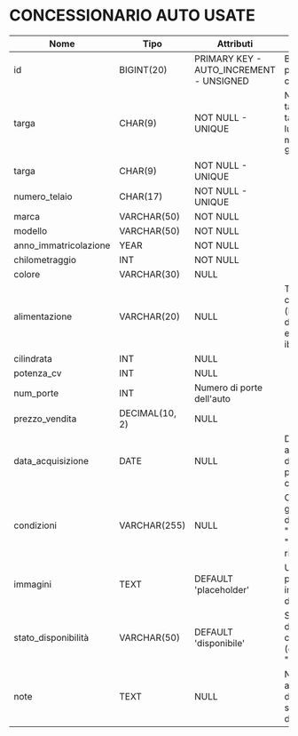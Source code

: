 # CONCESSIONARIO AUTO USATE

| Nome                  | Tipo           | Attributi                               | Note                                                                 |
| --------------------- | -------------- | --------------------------------------- | -------------------------------------------------------------------- |
| id                    | BIGINT(20)     | PRIMARY KEY - AUTO_INCREMENT - UNSIGNED | BIGINT(20) per convenzione                                           |
| targa                 | CHAR(9)        | NOT NULL - UNIQUE                       | Numero di targa (le targhe più lunghe al mondo hanno 9 caratteri)    |
| targa                 | CHAR(9)        | NOT NULL - UNIQUE                       |
| numero_telaio         | CHAR(17)       | NOT NULL - UNIQUE                       |
| marca                 | VARCHAR(50)    | NOT NULL                                |
| modello               | VARCHAR(50)    | NOT NULL                                |
| anno_immatricolazione | YEAR           | NOT NULL                                |
| chilometraggio        | INT            | NOT NULL                                |
| colore                | VARCHAR(30)    | NULL                                    |
| alimentazione         | VARCHAR(20)    | NULL                                    | Tipo di carburante (benzina, diesel, elettrica, ibrido, ecc.)        |
| cilindrata            | INT            | NULL                                    |
| potenza_cv            | INT            | NULL                                    |
| num_porte             | INT            | Numero di porte dell'auto               |
| prezzo_vendita        | DECIMAL(10, 2) | NULL                                    |
| data_acquisizione     | DATE           | NULL                                    | Data di acquisto dell'auto da parte del concessionario               |
| condizioni            | VARCHAR(255)   | NULL                                    | Condizioni generali dell'auto (es. "buone", "ottime", "da riparare") |
| immagini              | TEXT           | DEFAULT 'placeholder'                   | URL o percorso delle immagini dell'auto                              |
| stato_disponibilità   | VARCHAR(50)    | DEFAULT 'disponibile'                   | Stato attuale dell'auto nel concessionario (es. "disponibile")       |
| note                  | TEXT           | NULL                                    | Note aggiuntive o dettagli specifici dell'auto                       |
